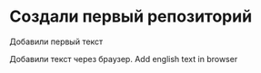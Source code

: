 # Создали первый репозиторий

Добавили первый текст

Добавили текст через браузер. Add english text in browser
